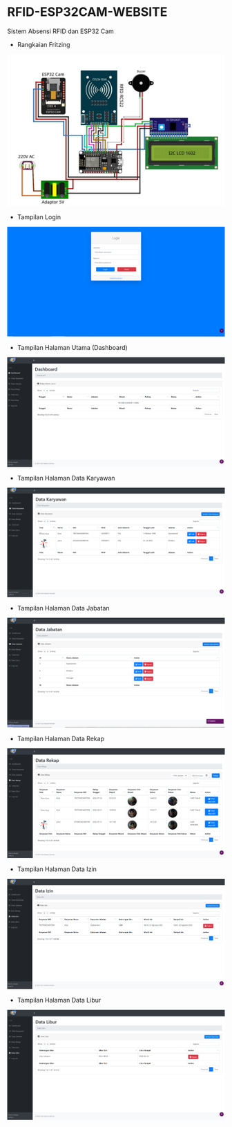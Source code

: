 # RFID-ESP32CAM-WEBSITE
Sistem Absensi RFID dan ESP32 Cam


- Rangkaian Fritzing
<img src="image/fritzing.PNG">

- Tampilan Login
<img src="image/login.PNG">

- Tampilan Halaman Utama (Dashboard)
<img src="image/halamanweb.PNG">

- Tampilan Halaman Data Karyawan
<img src="image/datakaryawan.PNG">

- Tampilan Halaman Data Jabatan
<img src="image/datajabatan.PNG">

- Tampilan Halaman Data Rekap
<img src="image/datarekap.PNG">

- Tampilan Halaman Data Izin
<img src="image/dataizin.PNG">

- Tampilan Halaman Data Libur
<img src="image/datalibur.PNG">